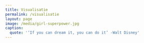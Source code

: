 ```yaml
---
title: Visualisatie
permalink: /visualisatie
layout: page
image: /media/girl-superpower.jpg
caption:
  quote: '‘If you can dream it, you can do it’ -Walt Disney'
---
```


